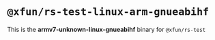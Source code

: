 # `@xfun/rs-test-linux-arm-gnueabihf`

This is the **armv7-unknown-linux-gnueabihf** binary for `@xfun/rs-test`
